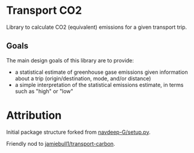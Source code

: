 # Transport CO2

Library to calculate CO2 (equivalent) emissions for a given transport trip.

## Goals

The main design goals of this library are to provide:

- a statistical estimate of greenhouse gase emissions given information about a trip (origin/destination, mode, and/or distance)
- a simple interpretation of the statistical emissions estimate, in terms such as "high" or "low"

# Attribution

Initial package structure forked from [navdeep-G/setup.py](https://github.com/navdeep-G/setup.py).

Friendly nod to [jamiebull1/transport-carbon](https://github.com/jamiebull1/transport-carbon).
